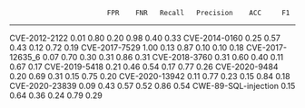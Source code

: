                            FPR    FNR   Recall   Precision    ACC     F1
  ---------------------- ------ ------ -------- ----------- ------ ------
  CVE-2012-2122            0.01   0.80     0.20        0.98   0.40   0.33
  CVE-2014-0160            0.25   0.57     0.43        0.12   0.72   0.19
  CVE-2017-7529            1.00   0.13     0.87        0.10   0.10   0.18
  CVE-2017-12635_6         0.07   0.70     0.30        0.31   0.86   0.31
  CVE-2018-3760            0.31   0.60     0.40        0.11   0.67   0.17
  CVE-2019-5418            0.21   0.46     0.54        0.17   0.77   0.26
  CVE-2020-9484            0.20   0.69     0.31        0.15   0.75   0.20
  CVE-2020-13942           0.11   0.77     0.23        0.15   0.84   0.18
  CVE-2020-23839           0.09   0.43     0.57        0.52   0.86   0.54
  CWE-89-SQL-injection     0.15   0.64     0.36        0.24   0.79   0.29
